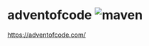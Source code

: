 # adventofcode ![maven](https://github.com/tubbynl/adventofcode/actions/workflows/mvn.yml/badge.svg)

https://adventofcode.com/
